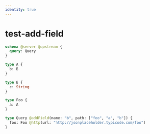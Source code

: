 ```yaml
---
identity: true
---
```


# test-add-field

```graphql @schema
schema @server @upstream {
  query: Query
}

type A {
  b: B
}

type B {
  c: String
}

type Foo {
  a: A
}

type Query @addField(name: "b", path: ["foo", "a", "b"]) {
  foo: Foo @http(url: "http://jsonplaceholder.typicode.com/foo")
}
```
